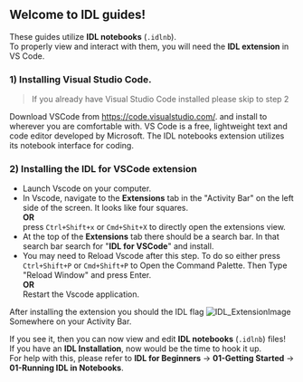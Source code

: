 ## Welcome to IDL guides!
These guides utilize **IDL notebooks** (`.idlnb`).  
To properly view and interact with them, you will need the **IDL extension** in VS Code.

### 1) Installing Visual Studio Code.
>If you already have Visual Studio Code installed please skip to step 2

Download VSCode from https://code.visualstudio.com/. and install to wherever you are comfortable with. VS Code is a free, lightweight text and code editor developed by Microsoft. The IDL notebooks extension utilizes its notebook interface for coding.

### 2) Installing the IDL for VSCode extension
- Launch Vscode on your computer.
- In Vscode, navigate to the **Extensions** tab in the "Activity Bar" on the left side of the screen. It looks like four squares.
</br> **OR** </br>
press ```Ctrl+Shift+x``` or ```Cmd+Shit+X``` to directly open the extensions view.
- At the top of the **Extensions** tab there should be a search bar. In that search bar search for "**IDL for VSCode**" and install.
- You may need to Reload Vscode after this step. To do so either press ```Ctrl+Shift+P``` or ```Cmd+Shift+P``` to Open the Command Palette. Then Type "Reload Window" and press Enter.
</br> **OR** </br> 
Restart the Vscode application.

After installing the extension you should the IDL flag ![IDL_ExtensionImage](./resources/Images/IDL_Extension.png) Somewhere on your Activity Bar.

If you see it, then you can now view and edit **IDL notebooks** (`.idlnb`) files!  
If you have an **IDL Installation**, now would be the time to hook it up.  
For help with this, please refer to **IDL for Beginners** → **01-Getting Started** → **01-Running IDL in Notebooks**.
